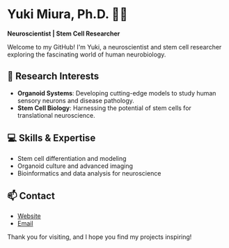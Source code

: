 # Yuki Miura, Ph.D. 🧠🔬  
**Neuroscientist | Stem Cell Researcher**  

Welcome to my GitHub! I'm Yuki, a neuroscientist and stem cell researcher exploring the fascinating world of human neurobiology.

## 🧪 Research Interests  
- **Organoid Systems**: Developing cutting-edge models to study human sensory neurons and disease pathology.  
- **Stem Cell Biology**: Harnessing the potential of stem cells for translational neuroscience.  

## 💻 Skills & Expertise  
- Stem cell differentiation and modeling  
- Organoid culture and advanced imaging  
- Bioinformatics and data analysis for neuroscience  

## 📫 Contact  
- [Website](https://profiles.stanford.edu/yuki-miura)  
- [Email](mailto:miurayuki0531@gmail.com)  

Thank you for visiting, and I hope you find my projects inspiring!  

<!---
ykmiura/ykmiura is a ✨ special ✨ repository because its `README.md` (this file) appears on your GitHub profile.
You can click the Preview link to take a look at your changes.
--->
